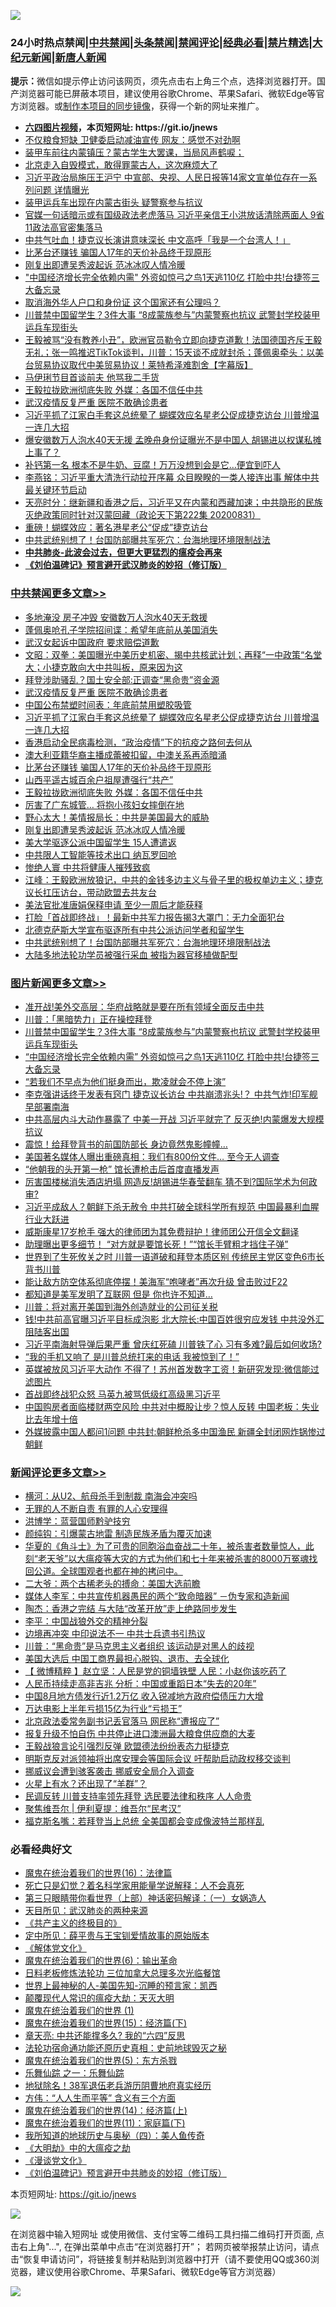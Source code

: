 ![](https://raw.githubusercontent.com/fqnews/bnews/master/64photo/fqnews-qr.jpg)

<div id="tt">
<h3>24小时热点禁闻|<a href="#%E4%B8%AD%E5%85%B1%E7%A6%81%E9%97%BB%E6%9B%B4%E5%A4%9A%E6%96%87%E7%AB%A0">中共禁闻</a>|<a href="#%E5%9B%BE%E7%89%87%E6%96%B0%E9%97%BB%E6%9B%B4%E5%A4%9A%E6%96%87%E7%AB%A0">头条禁闻</a>|<a href="#%E6%96%B0%E9%97%BB%E8%AF%84%E8%AE%BA%E6%9B%B4%E5%A4%9A%E6%96%87%E7%AB%A0">禁闻评论|<a href="#%E5%BF%85%E7%9C%8B%E7%BB%8F%E5%85%B8%E5%A5%BD%E6%96%87">经典必看|<a href="/video.md#%E7%A6%81%E7%89%87%E7%B2%BE%E9%80%89">禁片精选</a>|<a href="https://github.com/fqnews/djy/blob/master/gb/nf1351518.md#1">大纪元新闻</a>|<a href="https://github.com/fqnews/ntdtv/blob/master/gb/prog204.md#1">新唐人新闻</a></h3>
<div><b>提示：</b>微信如提示停止访问该网页，须先点击右上角三个点，选择浏览器打开。国产浏览器可能已屏蔽本项目，建议使用谷歌Chrome、苹果Safari、微软Edge等官方浏览器。或<a href="https://github.com/fqnews/bnews/blob/master/%E5%88%B6%E4%BD%9Cgit%E7%A6%81%E9%97%BB%E9%95%9C%E5%83%8F.md">制作本项目的同步镜像</a>，获得一个新的网址来推广。</div>
<ul>
<li><b><a href="http://d1.bdrive.tk/64.mp4" target="_blank">六四图片视频</a>，本页短网址: https://git.io/jnews</b></li>
<li><a href="/cnnews/20200901/1389092.md">不仅粮食短缺 卫健委启动减油宣传 网友：感觉不对劲啊</a></li>
<li><a href="/taiwannews/20200901/1389235.md">装甲车前往内蒙镇压？蒙古学生大罢课，当局风声鹤唳；</a></li>
<li><a href="/bannedvideo/20200901/1389196.md">北京走入自毁模式，敢得罪蒙古人，这次麻烦大了</a></li>
<li><a href="/comments/20200901/1389319.md">习近平政治局施压王沪宁 中宣部、央视、人民日报等14家文宣单位存在一系列问题 详情曝光</a></li>
<li><a href="/comments/20200901/1389128.md">装甲运兵车出现在内蒙古街头 疑警察参与抗议</a></li>
<li><a href="/comments/20200901/1389193.md">官媒一句话暗示或有国级政法老虎落马 习近平亲信王小洪放话清除两面人 9省11政法高官密集落马</a></li>
<li><a href="/cnnews/hknews/20200901/1389175.md">中共气吐血！捷克议长演讲意味深长 中文高呼「我是一个台湾人！」</a></li>
<li><a href="/cbnews/20200901/1389287.md">比茅台还赚钱 骗国人17年的天价补品终于现原形</a></li>
<li><a href="/cbnews/20200901/1389254.md">刚复出即遭吴秀波起诉 范冰冰叹人情冷暖</a></li>
<li><a href="/topimagenews/20200901/1389324.md">"中国经济增长完全依赖内需" 外资如惊弓之鸟1天逃110亿 打脸中共!台捷签三大备忘录</a></li>
<li><a href="/ssgc/20200901/1389335.md">取消海外华人户口和身份证 这个国家还有公理吗？</a></li>
<li><a href="/topimagenews/20200901/1389357.md">川普禁中国留学生？3件大事 “8成蒙族参与”内蒙警察也抗议 武警封学校装甲运兵车现街头</a></li>
<li><a href="/bannedvideo/20200902/1389526.md">王毅被骂“没有教养小丑”，欧洲官员勒令立即向捷克道歉！法国德国齐斥王毅无礼；张一鸣推迟TikTok谈判，川普：15天谈不成就封杀；蓬佩奥牵头：以美台贸易协议取代中美贸易协议！莱特希泽难割舍【字幕版】</a></li>
<li><a href="/yule/20200901/1389296.md">马伊琍节目首谈前夫 他骂我二手货</a></li>
<li><a href="/cbnews/20200901/1389264.md">王毅拉拢欧洲彻底失败 外媒：各国不信任中共</a></li>
<li><a href="/cbnews/20200902/1389505.md">武汉疫情反复严重 医院不敢确诊患者</a></li>
<li><a href="/cbnews/20200902/1389450.md">习近平抓了江家白手套这总统晕了 蝴蝶效应名星老公促成捷克访台 川普增温一连几大招</a></li>
<li><a href="/cnnews/20200901/1389424.md">爆安徽数万人泡水40天无援 孟晚舟身份证曝光不是中国人 胡锡进以权谋私摊上事了？</a></li>
<li><a href="/health/20200901/1389226.md">补钙第一名 根本不是牛奶、豆腐！万万没想到会是它…便宜到吓人</a></li>
<li><a href="/comments/20200901/1389320.md">李燕铭：习近平重大清洗行动拉开序幕 众目睽睽的一类人接连出事 解体中共最关键环节启动</a></li>
<li><a href="/cbnews/20200901/1389098.md">天亮时分：继新疆和香港之后，习近平又在内蒙和西藏加速；中共隐形的民族灭绝政策同时针对汉蒙回藏（政论天下第222集 20200831）</a></li>
<li><a href="/cnnews/20200901/1389189.md">重磅！蝴蝶效应：著名港星老公“促成”捷克访台</a></li>
<li><a href="/cbnews/20200901/1389154.md">中共武统别想了！台国防部曝共军死穴：台海地理环境限制战法</a></li>
<li><b><a href="/comments/20200211/1275071.md" target="_blank">中共肺炎-此波会过去，但更大更猛烈的瘟疫会再来</a></b></li>
<li><b><a href="/comments/20200207/1272816.md" target="_blank">《刘伯温碑记》预言避开武汉肺炎的妙招（修订版）</a></b></li>
</ul>
</div>

<div class="catlist">
<h3><a href="/cbnews/" target="_blank">中共禁闻</a><span><a href="/cbnews/" target="_blank" rel="nofollow">更多文章>></a></span></h3>
<ul>
<li><a href="/cbnews/20200902/1389390.md" target="_blank">多地淹没 房子冲毁 安徽数万人泡水40天无救援</a></li>
<li><a href="/cbnews/20200902/1389615.md" target="_blank">蓬佩奥呛孔子学院招间谍：希望年底前从美国消失</a></li>
<li><a href="/cbnews/20200902/1389575.md" target="_blank">武汉女起诉中国政府 要求赔偿道歉</a></li>
<li><a href="/cbnews/20200902/1389573.md" target="_blank">文昭：双拳：美国曝光中美历史机密、揭中共核武计划；再释“一中政策“名堂大；小捷克敢向大中共叫板，原来因为这</a></li>
<li><a href="/cbnews/20200902/1389527.md" target="_blank">拜登涉助骚乱？国土安全部:正调查“黑命贵”资金源</a></li>
<li><a href="/cbnews/20200902/1389505.md" target="_blank">武汉疫情反复严重 医院不敢确诊患者</a></li>
<li><a href="/cbnews/20200902/1389481.md" target="_blank">中国公布禁塑时间表：年底前禁用塑胶吸管</a></li>
<li><a href="/cbnews/20200902/1389450.md" target="_blank">习近平抓了江家白手套这总统晕了 蝴蝶效应名星老公促成捷克访台 川普增温一连几大招</a></li>
<li><a href="/cbnews/20200901/1389387.md" target="_blank">香港启动全民病毒检测，“政治疫情”下的抗疫之路何去何从</a></li>
<li><a href="/cbnews/20200901/1389363.md" target="_blank">澳大利亚籍华裔主播成蕾被扣留，中澳关系再添暗涌</a></li>
<li><a href="/cbnews/20200901/1389287.md" target="_blank">比茅台还赚钱 骗国人17年的天价补品终于现原形</a></li>
<li><a href="/cbnews/20200901/1389286.md" target="_blank">山西平遥古城百余户祖屋遭强行“共产”</a></li>
<li><a href="/cbnews/20200901/1389264.md" target="_blank">王毅拉拢欧洲彻底失败 外媒：各国不信任中共</a></li>
<li><a href="/cbnews/20200901/1389263.md" target="_blank">厉害了广东城管… 将抱小孩妇女摔倒在地</a></li>
<li><a href="/cbnews/20200901/1389255.md" target="_blank">野心太大！美情报局长：中共是美国最大的威胁</a></li>
<li><a href="/cbnews/20200901/1389254.md" target="_blank">刚复出即遭吴秀波起诉 范冰冰叹人情冷暖</a></li>
<li><a href="/cbnews/20200901/1389212.md" target="_blank">美大学驱逐公派中国留学生 15人遭遣返</a></li>
<li><a href="/cbnews/20200901/1389195.md" target="_blank">中共限人工智能等技术出口 纳瓦罗回呛</a></li>
<li><a href="/cbnews/20200901/1389188.md" target="_blank">惨绝人寰 中共将健康人摧残致疯</a></li>
<li><a href="/cbnews/20200901/1389185.md" target="_blank">江峰：王毅欧洲放狼记，中共的金钱多边主义与骨子里的极权单边主义；捷克议长扛压访台，带动欧盟去共友台</a></li>
<li><a href="/cbnews/20200901/1389173.md" target="_blank">美法官批准唐娟保释申请 至少一周后才能获释</a></li>
<li><a href="/cbnews/20200901/1389156.md" target="_blank">打脸「首战即终战」！最新中共军力报告揭3大罩门：无力全面犯台</a></li>
<li><a href="/cbnews/20200901/1389155.md" target="_blank">北德克萨斯大学宣布驱逐所有中共公派访问学者和留学生</a></li>
<li><a href="/cbnews/20200901/1389154.md" target="_blank">中共武统别想了！台国防部曝共军死穴：台海地理环境限制战法</a></li>
<li><a href="/cbnews/20200901/1389138.md" target="_blank">大陆多地法轮功学员被强行采血 被指为器官移植做配型</a></li>

</ul>
</div>
<div class="catlist">
<h3><a href="/topimagenews/" target="_blank">图片新闻</a><span><a href="/topimagenews/" target="_blank" rel="nofollow">更多文章>></a></span></h3>
<ul>
<li><a href="/topimagenews/20200902/1389577.md" target="_blank">准开战!美外交高层：华府战略就是要在所有领域全面反击中共</a></li>
<li><a href="/topimagenews/20200902/1389489.md" target="_blank">川普：「黑暗势力」正在操控拜登</a></li>
<li><a href="/topimagenews/20200901/1389357.md" target="_blank">川普禁中国留学生？3件大事 “8成蒙族参与”内蒙警察也抗议 武警封学校装甲运兵车现街头</a></li>
<li><a href="/topimagenews/20200901/1389324.md" target="_blank">&#8220;中国经济增长完全依赖内需&#8221; 外资如惊弓之鸟1天逃110亿 打脸中共!台捷签三大备忘录</a></li>
<li><a href="/topimagenews/20200901/1389112.md" target="_blank">“若我们不早点为他们挺身而出，欺凌就会不停上演”</a></li>
<li><a href="/topimagenews/20200831/1388874.md" target="_blank">李克强讲话终于发表有窍门 捷克议长访台 中共崩溃兆头!？ 中共气炸!印军舰早部署南海</a></li>
<li><a href="/topimagenews/20200831/1388860.md" target="_blank">中共高层内斗大动作暴露了 中美一开战 习近平就完了 反灭绝!内蒙爆发大规模抗议</a></li>
<li><a href="/topimagenews/20200831/1388627.md" target="_blank">震惊！给拜登背书的前国防部长 身边竟然鬼影幢幢&#8230;</a></li>
<li><a href="/topimagenews/20200831/1388449.md" target="_blank">美国著名媒体人曝出重磅真相：我们有800份文件… 至今无人调查</a></li>
<li><a href="/topimagenews/20200831/1388426.md" target="_blank">“他朝我的头开第一枪” 馆长遭枪击后首度直播发声</a></li>
<li><a href="/topimagenews/20200831/1388362.md" target="_blank">厉害国楼梯消失酒店坍塌 网造反!胡锡进华春莹翻车 猜不到?国际学术为何政审?</a></li>
<li><a href="/topimagenews/20200831/1388357.md" target="_blank">习近平成敌人？朝鲜下杀无赦令 中共打破全球科学所有规范 中国最暴利血腥行业大跃进</a></li>
<li><a href="/topimagenews/20200830/1388071.md" target="_blank">威斯康星17岁枪手 强大的律师团为其免费辩护！律师团公开信全文翻译</a></li>
<li><a href="/topimagenews/20200830/1388032.md" target="_blank">助理曝出更多细节！ “对方就是要馆长死！”“馆长手臂粗才挡住子弹”</a></li>
<li><a href="/topimagenews/20200829/1387868.md" target="_blank">世界到了生死攸关之时 川普一语道破和拜登本质区别 传统民主党区变色6市长背书川普</a></li>
<li><a href="/topimagenews/20200829/1387710.md" target="_blank">能让敌方防空体系彻底停摆！美海军“咆哮者”再次升级 曾击败过F22</a></li>
<li><a href="/topimagenews/20200829/1387697.md" target="_blank">都知道是美军发明了互联网 但是 你也许不知道…</a></li>
<li><a href="/topimagenews/20200829/1387452.md" target="_blank">川普：将对离开美国到海外创造就业的公司征关税</a></li>
<li><a href="/topimagenews/20200828/1387286.md" target="_blank">钱!中共前高官曝习近平目标成泡影 北大院长:中国百姓很穷应发钱 中共没外汇阻陆客出国</a></li>
<li><a href="/topimagenews/20200828/1387239.md" target="_blank">习近平南海射导弹后果严重 曾庆红死磕 川普铁了心 习有多难?最后如何收场?</a></li>
<li><a href="/topimagenews/20200828/1387154.md" target="_blank">“我的手机又响了 是川普总统打来的电话 我被惊到了！”</a></li>
<li><a href="/topimagenews/20200827/1386825.md" target="_blank">英媒被放风习近平大动作 不得了！苏州首发数字工资！新研究发现:微信能过滤图片</a></li>
<li><a href="/topimagenews/20200827/1386824.md" target="_blank">首战即终战犯众怒 马英九被骂低级红高级黑习近平</a></li>
<li><a href="/topimagenews/20200827/1386771.md" target="_blank">中国购房者面临楼财两空风险 中共对中概股让步？惊人反转 中国老板：失业比去年增十倍</a></li>
<li><a href="/topimagenews/20200827/1386697.md" target="_blank">外媒披露中国人都问1问题 中共封:朝鲜枪杀多中国渔民 新疆全封闭网炸锅惨过朝鲜</a></li>

</ul>
</div>
<div class="catlist">
<h3><a href="/comments/" target="_blank">新闻评论</a><span><a href="/comments/" target="_blank" rel="nofollow">更多文章>></a></span></h3>
<ul>
<li><a href="/comments/20200902/1389630.md" target="_blank">横河：从U2、航母杀手到制裁 南海会冲突吗</a></li>
<li><a href="/comments/20200902/1389629.md" target="_blank">无罪的人不断自责 有罪的人心安理得</a></li>
<li><a href="/comments/20200902/1389628.md" target="_blank">洪博学：蓝营国师黔驴技穷</a></li>
<li><a href="/comments/20200902/1389627.md" target="_blank">颜纯钩：引爆蒙古地雷 制造民族矛盾为覆灭加速</a></li>
<li><a href="/comments/20200902/1389442.md" target="_blank">华夏的《角斗士》为了可贵的同胞浴血奋战二十年，被杀害者数量惊人，此刻“老天爷”以大瘟疫等大灾的方式为他们和七十年来被杀害的8000万冤魂找回公道。全球围观者也都在神的拷问中。</a></li>
<li><a href="/comments/20200902/1389604.md" target="_blank">二大爷：两个古稀老头的搏命：美国大选前瞻</a></li>
<li><a href="/comments/20200902/1389603.md" target="_blank">媒体人李军：中共宣传机器愚民的两个“致命暗器” －伪专家和造新闻</a></li>
<li><a href="/comments/20200902/1389602.md" target="_blank">陶杰：香港之完结 与大陆“改革开放”走上绝路同步发生</a></li>
<li><a href="/comments/20200902/1389601.md" target="_blank">李平：中国战狼外交的精神分裂</a></li>
<li><a href="/comments/20200902/1389589.md" target="_blank">边境再冲突 中印说法不一 中共士兵遗书引热议</a></li>
<li><a href="/comments/20200902/1389588.md" target="_blank">川普：“黑命贵”是马克思主义者组织 该运动是对黑人的歧视</a></li>
<li><a href="/comments/20200902/1389580.md" target="_blank">美国大选后 中国工商界最担心脱钩、退市、去全球化</a></li>
<li><a href="/comments/20200902/1389579.md" target="_blank">【 微博精粹 】赵立坚：人民是党的铜墙铁壁 人民：小赵你该吃药了</a></li>
<li><a href="/comments/20200902/1389564.md" target="_blank">人民币持续走高非吉兆 分析：中国或重蹈日本“失去的20年”</a></li>
<li><a href="/comments/20200902/1389563.md" target="_blank">中国8月地方债发行近1.2万亿 收入锐减地方政府偿债压力大增</a></li>
<li><a href="/comments/20200902/1389560.md" target="_blank">万达电影上半年亏损15亿为行业“亏损王”</a></li>
<li><a href="/comments/20200902/1389548.md" target="_blank">北京政法委常务副书记丢官落马 网民称“遭报应了”</a></li>
<li><a href="/comments/20200902/1389538.md" target="_blank">报复升级不怕自伤 中共停止进口澳洲最大粮食供应商的大麦</a></li>
<li><a href="/comments/20200902/1389537.md" target="_blank">王毅战狼言论引强烈反弹 欧盟德法纷纷表态力挺捷克</a></li>
<li><a href="/comments/20200902/1389521.md" target="_blank">明斯克反对派领袖将出席安理会等国际会议 吁帮助启动政权移交谈判</a></li>
<li><a href="/comments/20200902/1389520.md" target="_blank">挪威议会遭到骇客袭击 挪威安全局介入调查</a></li>
<li><a href="/comments/20200902/1389519.md" target="_blank">火星上有水？还出现了“羊群”？</a></li>
<li><a href="/comments/20200902/1389515.md" target="_blank">民调反转 川普支持率领先拜登 选民要法律和秩序 人人命贵</a></li>
<li><a href="/comments/20200902/1389509.md" target="_blank">聚焦维吾尔 | 伊利夏提：维吾尔“民考汉”</a></li>
<li><a href="/comments/20200902/1389495.md" target="_blank">福克斯名嘴：若拜登当上总统 全美国都会变成像波特兰那样乱</a></li>

</ul>
</div>

<div class="catlist">
<h3>必看经典好文</h3>
<ul>
<li><a href="/topimagenews/20180615/958090.md" target="_blank">魔鬼在统治着我们的世界(16)：法律篇</a></li>
<li><a href="/comments/20200704/1355375.md" target="_blank">死亡只是幻觉？着名科学家用能量学说解释：人不会真死</a></li>
<li><a href="/comments/20200426/1319648.md" target="_blank">第三只眼睛带你看世界（上部）神话密码解译：（一）女娲造人</a></li>
<li><a href="/comments/20200816/1381123.md" target="_blank">天目所见：武汉肺炎的两种来源</a></li>
<li><a href="/bookwiki/20171120/858084.md" target="_blank">《共产主义的终极目的》</a></li>
<li><a href="/comments/20200616/1345658.md" target="_blank">定中所见：薛平贵与王宝钏爱情故事的原始版本</a></li>
<li><a href="/bookwiki/20130610/138400.md" target="_blank">《解体党文化》</a></li>
<li><a href="/topimagenews/20180524/947358.md" target="_blank">魔鬼在统治着我们的世界(6)：输出革命</a></li>
<li><a href="/comments/20200531/1337359.md" target="_blank">日料老板修炼法轮功 三位加拿大总理多次光临餐馆</a></li>
<li><a href="/comments/20200605/783244.md" target="_blank">世界上最神秘的人-美国先知-沉睡的预言家：凯西</a></li>
<li><a href="/comments/20200619/783185.md" target="_blank">颠覆现代人常识的瘟疫大劫：天灭大明</a></li>
<li><a href="/topimagenews/20180519/944624.md" target="_blank">魔鬼在统治着我们的世界 (1)</a></li>
<li><a href="/topimagenews/20180610/955499.md" target="_blank">魔鬼在统治着我们的世界(15)：经济篇(下)</a></li>
<li><a href="/comments/20200607/1341003.md" target="_blank">章天亮: 中共还能撑多久? 我的“六四”反思</a></li>
<li><a href="/tculture/20121025/73069.md" target="_blank">法轮功宿命通功能还原历史真相：史前地球毁灭之秘</a></li>
<li><a href="/topimagenews/20180524/946967.md" target="_blank">魔鬼在统治着我们的世界(5)：东方杀戮</a></li>
<li><a href="/tculture/20170710/789533.md" target="_blank">乐舞仙踪 之一：乐舞仙踪</a></li>
<li><a href="/cbnews/20200531/1337381.md" target="_blank">地狱除名！38军退伍老兵游历阴曹地府真实经历</a></li>
<li><a href="/comments/20200720/1363377.md" target="_blank">方伟：“人人生而平等” 含义有三个方面</a></li>
<li><a href="/topimagenews/20180605/953415.md" target="_blank">魔鬼在统治着我们的世界(14)：经济篇(上)</a></li>
<li><a href="/topimagenews/20180530/950691.md" target="_blank">魔鬼在统治着我们的世界(11)：家庭篇(下)</a></li>
<li><a href="/tculture/xiulian/20170729/799172.md" target="_blank">我所知道的地球历史与奥秘（四）：美人鱼传奇</a></li>
<li><a href="/comments/20200203/1269785.md" target="_blank">《大明劫》中的大瘟疫之劫</a></li>
<li><a href="/comments/20200521/783167.md" target="_blank">《漫谈党文化》</a></li>
<li><a href="/comments/20200207/1272816.md" target="_blank">《刘伯温碑记》预言避开中共肺炎的妙招（修订版）</a></li>

</ul>
</div>

本页短网址: https://git.io/jnews

![](https://raw.githubusercontent.com/fqnews/bnews/master/64photo/fqnews-qr.jpg)

在浏览器中输入短网址 或使用微信、支付宝等二维码工具扫描二维码打开页面, 点击右上角"...", 在弹出菜单中点击“在浏览器打开”； 若网页被举报禁止访问，请点击“恢复申请访问”，将链接复制并粘贴到浏览器中打开（请不要使用QQ或360浏览器，建议使用谷歌Chrome、苹果Safari、微软Edge等官方浏览器）

![](https://raw.githubusercontent.com/fqnews/bnews/master/64photo/wx.jpg)
